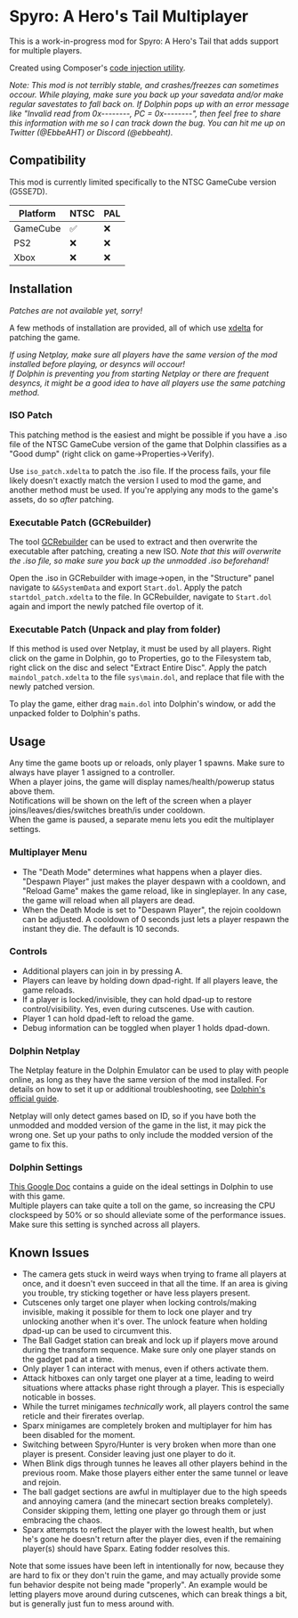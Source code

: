 # Spyro: A Hero's Tail Multiplayer
This is a work-in-progress mod for Spyro: A Hero's Tail that adds support for multiple players.

Created using Composer's [code injection utility](https://github.com/C0mposer/C-Game-Modding-Utility).

<i>Note: This mod is not terribly stable, and crashes/freezes can sometimes occour. While playing, make sure you back up your savedata and/or make regular savestates to fall back on. If Dolphin pops up with an error message like "Invalid read from 0x--------, PC = 0x--------", then feel free to share this information with me so I can track down the bug. You can hit me up on Twitter (@EbbeAHT) or Discord (@ebbeaht).</i>

## Compatibility
This mod is currently limited specifically to the NTSC GameCube version (G5SE7D).

| Platform | NTSC | PAL   |
| -------- | ---- | ----- |
| GameCube | ✅    | ❌     |
| PS2      | ❌    | ❌     |
| Xbox     | ❌    | ❌     |

## Installation
<i>Patches are not available yet, sorry!</i>

A few methods of installation are provided, all of which use [xdelta](https://www.romhacking.net/utilities/598/) for patching the game.

<i>If using Netplay, make sure all players have the same version of the mod installed before playing, or desyncs will occour!</i><br>
<i>If Dolphin is preventing you from starting Netplay or there are frequent desyncs, it might be a good idea to have all players use the same patching method.</i>

### ISO Patch

This patching method is the easiest and might be possible if you have a .iso file of the NTSC GameCube version of the game that Dolphin classifies as a "Good dump" (right click on game->Properties->Verify).

Use `iso_patch.xdelta` to patch the .iso file. If the process fails, your file likely doesn't exactly match the version I used to mod the game, and another method must be used. If you're applying any mods to the game's assets, do so <i>after</i> patching.

### Executable Patch (GCRebuilder)

The tool [GCRebuilder](https://gamebanana.com/tools/6410) can be used to extract and then overwrite the executable after patching, creating a new ISO. <i>Note that this will overwrite the .iso file, so make sure you back up the unmodded .iso beforehand!</i>

Open the .iso in GCRebuilder with image->open, in the "Structure" panel navigate to `&&SystemData` and export `Start.dol`. Apply the patch `startdol_patch.xdelta` to the file. In GCRebuilder, navigate to `Start.dol` again and import the newly patched file overtop of it.

### Executable Patch (Unpack and play from folder)

If this method is used over Netplay, it must be used by all players. Right click on the game in Dolphin, go to Properties, go to the Filesystem tab, right click on the disc and select "Extract Entire Disc". Apply the patch `maindol_patch.xdelta` to the file `sys\main.dol`, and replace that file with the newly patched version.

To play the game, either drag `main.dol` into Dolphin's window, or add the unpacked folder to Dolphin's paths.

## Usage
Any time the game boots up or reloads, only player 1 spawns. Make sure to always have player 1 assigned to a controller.<br>
When a player joins, the game will display names/health/powerup status above them.<br>
Notifications will be shown on the left of the screen when a player joins/leaves/dies/switches breath/is under cooldown.<br>
When the game is paused, a separate menu lets you edit the multiplayer settings.

### Multiplayer Menu
* The "Death Mode" determines what happens when a player dies. "Despawn Player" just makes the player despawn with a cooldown, and "Reload Game" makes the game reload, like in singleplayer. In any case, the game will reload when all players are dead.
* When the Death Mode is set to "Despawn Player", the rejoin cooldown can be adjusted. A cooldown of 0 seconds just lets a player respawn the instant they die. The default is 10 seconds.

### Controls
* Additional players can join in by pressing A.
* Players can leave by holding down dpad-right. If all players leave, the game reloads.
* If a player is locked/invisible, they can hold dpad-up to restore control/visibility. Yes, even during cutscenes. Use with caution.
* Player 1 can hold dpad-left to reload the game.
* Debug information can be toggled when player 1 holds dpad-down.

### Dolphin Netplay
The Netplay feature in the Dolphin Emulator can be used to play with people online, as long as they have the same version of the mod installed.
For details on how to set it up or additional troubleshooting, see [Dolphin's official guide](https://dolphin-emu.org/docs/guides/netplay-guide/).

Netplay will only detect games based on ID, so if you have both the unmodded and modded version of the game in the list, it may pick the wrong one. Set up your paths to only include the modded version of the game to fix this.

### Dolphin Settings
[This Google Doc](https://docs.google.com/document/d/17H4Iix3DcQj252ll0D2zSmDeVXM7V8XGsjBwkQ52ZYQ/edit?usp=sharing) contains a guide on the ideal settings in Dolphin to use with this game.<br>
Multiple players can take quite a toll on the game, so increasing the CPU clockspeed by 50% or so should alleviate some of the performance issues. Make sure this setting is synched across all players.

## Known Issues

* The camera gets stuck in weird ways when trying to frame all players at once, and it doesn't even succeed in that all the time. If an area is giving you trouble, try sticking together or have less players present.
* Cutscenes only target one player when locking controls/making invisible, making it possible for them to lock one player and try unlocking another when it's over. The unlock feature when holding dpad-up can be used to circumvent this.
* The Ball Gadget station can break and lock up if players move around during the transform sequence. Make sure only one player stands on the gadget pad at a time.
* Only player 1 can interact with menus, even if others activate them.
* Attack hitboxes can only target one player at a time, leading to weird situations where attacks phase right through a player. This is especially noticable in bosses.
* While the turret minigames <i>technically</i> work, all players control the same reticle and their firerates overlap.
* Sparx minigames are completely broken and multiplayer for him has been disabled for the moment.
* Switching between Spyro/Hunter is very broken when more than one player is present. Consider leaving just one player to do it.
* When Blink digs through tunnes he leaves all other players behind in the previous room. Make those players either enter the same tunnel or leave and rejoin.
* The ball gadget sections are awful in multiplayer due to the high speeds and annoying camera (and the minecart section breaks completely). Consider skipping them, letting one player go through them or just embracing the chaos.
* Sparx attempts to reflect the player with the lowest health, but when he's gone he doesn't return after the player dies, even if the remaining player(s) should have Sparx. Eating fodder resolves this.

Note that some issues have been left in intentionally for now, because they are hard to fix or they don't ruin the game, and may actually provide some fun behavior despite not being made "properly". An example would be letting players move around during cutscenes, which can break things a bit, but is generally just fun to mess around with.